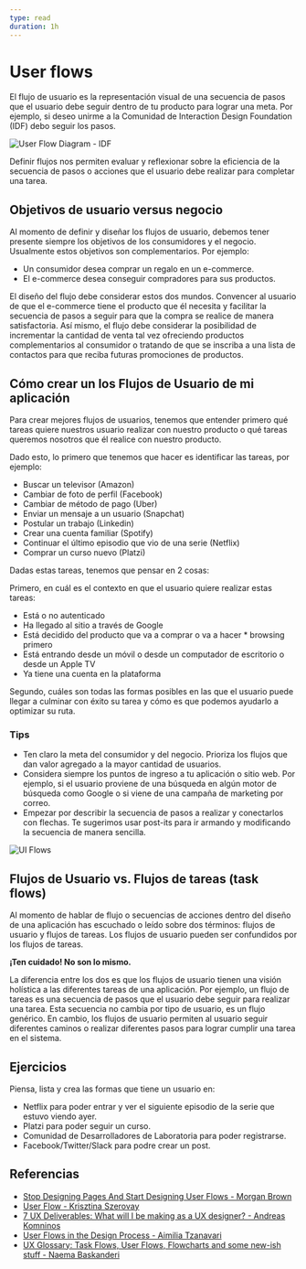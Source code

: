 ```yaml
---
type: read
duration: 1h
---
```


# User flows

El flujo de usuario es la representación visual de una secuencia de pasos que el
usuario debe seguir dentro de tu producto para lograr una meta. Por ejemplo, si
deseo unirme a la Comunidad de Interaction Design Foundation (IDF) debo seguir
los pasos.

![User Flow Diagram - IDF](https://public-media.interaction-design.org/images/uploads/675883078a80da923ab2cd0e2bb7cf05.jpeg)

Definir flujos nos permiten evaluar y reflexionar sobre la eficiencia de la
secuencia de pasos o acciones que el usuario debe realizar para completar una
tarea.

## Objetivos de usuario versus negocio

Al momento de definir y diseñar los flujos de usuario, debemos tener presente
siempre los objetivos de los consumidores y el negocio. Usualmente estos
objetivos son complementarios. Por ejemplo:

- Un consumidor desea comprar un regalo en un e-commerce.
- El e-commerce desea conseguir compradores para sus productos.

El diseño del flujo debe considerar estos dos mundos. Convencer al usuario de
que el e-commerce tiene el producto que él necesita y facilitar la secuencia de
pasos a seguir para que la compra se realice de manera satisfactoria. Así mismo,
el flujo debe considerar la posibilidad de incrementar la cantidad de venta tal
vez ofreciendo productos complementarios al consumidor o tratando de que se
inscriba a una lista de contactos para que reciba futuras promociones de
productos.

## Cómo crear un los Flujos de Usuario de mi aplicación

Para crear mejores flujos de usuarios, tenemos que entender primero qué tareas
quiere nuestros usuario realizar con nuestro producto o qué tareas queremos
nosotros que él realice con nuestro producto.

Dado esto, lo primero que tenemos que hacer es identificar las tareas, por
ejemplo:

- Buscar un televisor (Amazon)
- Cambiar de foto de perfil (Facebook)
- Cambiar de método de pago (Uber)
- Enviar un mensaje a un usuario (Snapchat)
- Postular un trabajo (Linkedin)
- Crear una cuenta familiar (Spotify)
- Continuar el último episodio que vio de una serie (Netflix)
- Comprar un curso nuevo (Platzi)

Dadas estas tareas, tenemos que pensar en 2 cosas:

Primero, en cuál es el contexto en que el usuario quiere realizar estas tareas:

- Está o no autenticado
- Ha llegado al sitio a través de Google
- Está decidido del producto que va a comprar o va a hacer * browsing primero
- Está entrando desde un móvil o desde un computador de escritorio o desde un
  Apple TV
- Ya tiene una cuenta en la plataforma

Segundo, cuáles son todas las formas posibles en las que el usuario puede llegar
a culminar con éxito su tarea y cómo es que podemos ayudarlo a optimizar su
ruta.

### Tips

- Ten claro la meta del consumidor y del negocio. Prioriza los flujos que dan
  valor agregado a la mayor cantidad de usuarios.
- Considera siempre los puntos de ingreso a tu aplicación o sitio web. Por
  ejemplo, si el usuario proviene de una búsqueda en algún motor de búsqueda
  como Google o si viene de una campaña de marketing por correo.
- Empezar por describir la secuencia de pasos a realizar y conectarlos con
  flechas. Te sugerimos usar post-its para ir armando y modificando la secuencia
  de manera sencilla.

![UI Flows](https://cdn-images-1.medium.com/max/600/1*jATNVQ9OBKGwHIGKpqSAsA.png)

## Flujos de Usuario vs. Flujos de tareas (task flows)

Al momento de hablar de flujo o secuencias de acciones dentro del diseño de una
aplicación has escuchado o leído sobre dos términos: flujos de usuario y flujos
de tareas. Los flujos de usuario pueden ser confundidos por los flujos de
tareas.

__¡Ten cuidado! No son lo mismo.__

La diferencia entre los dos es que los flujos de usuario tienen una visión
holística a las diferentes tareas de una aplicación. Por ejemplo, un flujo de
tareas es una secuencia de pasos que el usuario debe seguir para realizar una
tarea. Esta secuencia no cambia por tipo de usuario, es un flujo genérico. En
cambio, los flujos de usuario permiten al usuario seguir diferentes caminos o
realizar diferentes pasos para lograr cumplir una tarea en el sistema.

## Ejercicios

Piensa, lista y crea las formas que tiene un usuario en:

- Netflix para poder entrar y ver el siguiente episodio de la serie que estuvo
  viendo ayer.
- Platzi para poder seguir un curso.
- Comunidad de Desarrolladores de Laboratoria para poder registrarse.
- Facebook/Twitter/Slack para podre crear un post.

## Referencias

- [Stop Designing Pages And Start Designing User Flows - Morgan Brown](https://www.smashingmagazine.com/2012/01/stop-designing-pages-start-designing-flows/)
- [User Flow - Krisztina Szerovay](https://uxknowledgebase.com/user-flow-496e3187842)
- [7 UX Deliverables: What will I be making as a UX designer? - Andreas Komninos](https://www.interaction-design.org/literature/article/7-ux-deliverables-what-will-i-be-making-as-a-ux-designer)
- [User Flows in the Design Process - Aimilia Tzanavari](https://blog.overflow.io/user-flows-in-the-design-process-41e6dee6d0a7)
- [UX Glossary: Task Flows, User Flows, Flowcharts and some new-ish stuff - Naema Baskanderi](https://uxplanet.org/ux-glossary-task-flows-user-flows-flowcharts-and-some-new-ish-stuff-2321044d837d)
